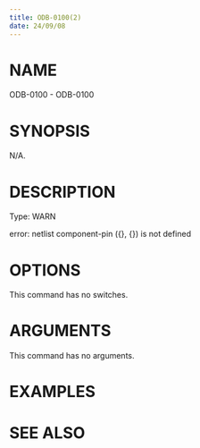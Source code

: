 ```yaml
---
title: ODB-0100(2)
date: 24/09/08
---
```


# NAME

ODB-0100 - ODB-0100

# SYNOPSIS

N/A.

# DESCRIPTION

Type: WARN

error: netlist component-pin ({}, {}) is not defined

# OPTIONS

This command has no switches.

# ARGUMENTS

This command has no arguments.

# EXAMPLES

# SEE ALSO
